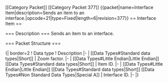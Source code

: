 \[\[Category Packet\]\] \[\[Category Packet 377\]\]
{{packet\|name=Interface Item\|description=Sends an item to an
interface.\|opcode=21\|type=Fixed\|length=6\|revision=377}} == Interface
Item ==

=== Description === Sends an item to an interface.

=== Packet Structure ===

{\| border=2 ! Data type ! Description \|- \| \[\[Data Types\#Standard
data types\|Short\]\] \| Zoom factor. \|- \| \[\[Data Types\#Little
Endian\|Little Endian\]\] \[\[Data Types\#Standard data types\|Short\]\]
\| Item ID. \|- \| \[\[Data Types\#Little Endian\|Little Endian\]\]
\[\[Data Types\#Standard data types\|Short\]\] \[\[Data Types\#Non
Standard Data Types\|Special A\]\] \| Interface ID. \|- \|}
